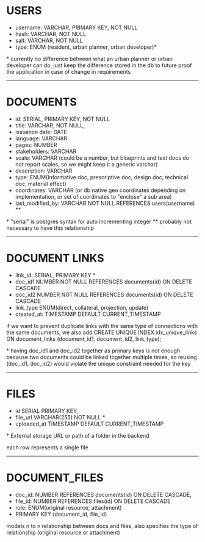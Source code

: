# USERS

* username: VARCHAR, PRIMARY KEY, NOT NULL
* hash: VARCHAR, NOT NULL
* salt: VARCHAR, NOT NULL
* type: ENUM (resident, urban planner, urban developer)\*

\* currently no difference between what an urban planner or urban developer can do, just keep the difference stored in the db to future proof the application in case of change in requirements

---

# DOCUMENTS

* id: SERIAL, PRIMARY KEY, NOT NULL
* title: VARCHAR, NOT NULL,
* issuance date: DATE
* language: VARCHAR
* pages: NUMBER
* stakeholders: VARCHAR
* scale: VARCHAR (could be a number, but blueprints and text docs do not report scales, so we might keep it a generic varchar)
* description: VARCHAR
* type: ENUM(Informative doc, prescriptive doc, design doc, technical doc, material effect)
* coordinates: VARCHAR (or db native geo coordinates depending on implementation, or set of coordinates to "enclose" a sub area)
* last_modified_by: VARCHAR NOT NULL REFERENCES users(username) \*\*

\* "serial" is postgres syntax for auto incrementing integer
\*\* probably not necessary to have this relationship

---

# DOCUMENT LINKS

* link_id: SERIAL, PRIMARY KEY \*
* doc_id1 NUMBER NOT NULL REFERENCES documents(id) ON DELETE CASCADE
* doc_id2 NUMBER NOT NULL REFERENCES documents(id) ON DELETE CASCADE
* link_type ENUM(direct, collateral, projection, update)
* created_at: TIMESTAMP DEFAULT CURRENT_TIMESTAMP

if we want to prevent duplicate links with the same type of connections with the same documents, we also add
CREATE UNIQUE INDEX idx_unique_links ON document_links (document_id1, document_id2, link_type);

\* having doc_id1 and doc_id2 together as primary keys is not enough because two documents could be linked together multiple times, so reusing (doc_id1, doc_id2) would violate the unique constraint needed for the key

---

# FILES

* id SERIAL PRIMARY KEY,
* file_url VARCHAR(255) NOT NULL \*
* uploaded_at TIMESTAMP DEFAULT CURRENT_TIMESTAMP

\* External storage URL or path of a folder in the backend

each row represents a single file

---

# DOCUMENT_FILES

* doc_id: NUMBER REFERENCES documents(id) ON DELETE CASCADE,
* file_id: NUMBER REFERENCES files(id) ON DELETE CASCADE
* role: ENUM(original resource, attachment)
* PRIMARY KEY (document_id, file_id)

models n to n relationship between docs and files, also specifies the type of relationship (original resource or attachment)